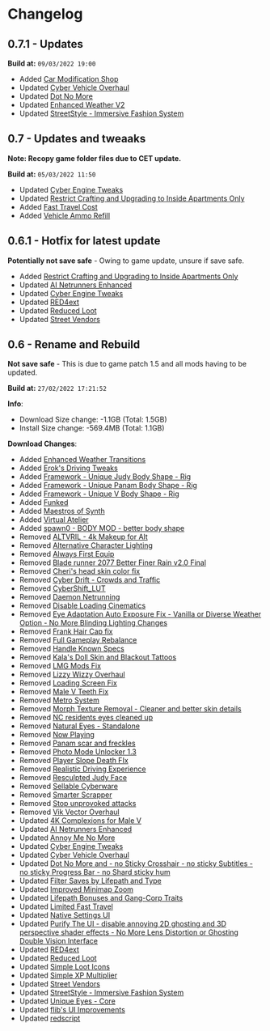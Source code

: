 # Changelog

## 0.7.1 - Updates

**Build at:** `09/03/2022 19:00`

- Added [Car Modification Shop](https://www.nexusmods.com/cyberpunk2077/mods/4034)
- Updated [Cyber Vehicle Overhaul](https://www.nexusmods.com/cyberpunk2077/mods/3016)
- Updated [Dot No More](https://www.nexusmods.com/cyberpunk2077/mods/3102)
- Updated [Enhanced Weather V2](https://www.nexusmods.com/cyberpunk2077/mods/3901)
- Updated [StreetStyle - Immersive Fashion System](https://www.nexusmods.com/cyberpunk2077/mods/2975)

## 0.7 - Updates and tweaaks

**Note: Recopy game folder files due to CET update.**

**Build at:** `05/03/2022 11:50`

- Updated [Cyber Engine Tweaks](https://www.nexusmods.com/cyberpunk2077/mods/107/?tab=files&file_id=20495)
- Updated [Restrict Crafting and Upgrading to Inside Apartments Only](https://www.nexusmods.com/cyberpunk2077/mods/3970)
- Added [Fast Travel Cost](https://www.nexusmods.com/cyberpunk2077/mods/3980)
- Added [Vehicle Ammo Refill](https://www.nexusmods.com/cyberpunk2077/mods/3999)

## 0.6.1 - Hotfix for latest update

**Potentially not save safe** - Owing to game update, unsure if save safe.

- Added [Restrict Crafting and Upgrading to Inside Apartments Only](https://www.nexusmods.com/cyberpunk2077/mods/3970)
- Updated [AI Netrunners Enhanced](https://www.nexusmods.com/cyberpunk2077/mods/2468/?tab=files&file_id=20410)
- Updated [Cyber Engine Tweaks](https://www.nexusmods.com/cyberpunk2077/mods/107/?tab=files&file_id=20495)
- Updated [RED4ext](https://www.nexusmods.com/cyberpunk2077/mods/2380/?tab=files&file_id=20494)
- Updated [Reduced Loot](https://www.nexusmods.com/cyberpunk2077/mods/2678/?tab=files&file_id=20322)
- Updated [Street Vendors](https://www.nexusmods.com/cyberpunk2077/mods/2894/?tab=files&file_id=20727)

## 0.6 - Rename and Rebuild

**Not save safe** - This is due to game patch 1.5 and all mods having to be updated.

**Build at:** `27/02/2022 17:21:52`

**Info**:

- Download Size change: -1.1GB (Total: 1.5GB)
- Install Size change: -569.4MB (Total: 1.1GB)

**Download Changes**:

- Added [Enhanced Weather Transitions](https://www.nexusmods.com/cyberpunk2077/mods/3901/?tab=files&file_id=20646)
- Added [Erok's Driving Tweaks](https://www.nexusmods.com/cyberpunk2077/mods/2948/?tab=files&file_id=20802)
- Added [Framework - Unique Judy Body Shape - Rig](https://www.nexusmods.com/cyberpunk2077/mods/3749/?tab=files&file_id=19705)
- Added [Framework - Unique Panam Body Shape - Rig](https://www.nexusmods.com/cyberpunk2077/mods/3731/?tab=files&file_id=19616)
- Added [Framework - Unique V Body Shape - Rig](https://www.nexusmods.com/cyberpunk2077/mods/3725/?tab=files&file_id=20270)
- Added [Funked](https://www.nexusmods.com/cyberpunk2077/mods/3914/?tab=files&file_id=20850)
- Added [Maestros of Synth](https://www.nexusmods.com/cyberpunk2077/mods/3776/?tab=files&file_id=20341)
- Added [Virtual Atelier](https://www.nexusmods.com/cyberpunk2077/mods/2987/?tab=files&file_id=20857)
- Added [spawn0 - BODY MOD - better body shape](https://www.nexusmods.com/cyberpunk2077/mods/1424/?tab=files&file_id=19717)
- Removed [ALTVRIL - 4k Makeup for Alt](https://www.nexusmods.com/cyberpunk2077/mods/1979/?tab=files&file_id=9974)
- Removed [Alternative Character Lighting](https://www.nexusmods.com/cyberpunk2077/mods/237/?tab=files&file_id=598)
- Removed [Always First Equip](https://www.nexusmods.com/cyberpunk2077/mods/2557/?tab=files&file_id=19375)
- Removed [Blade runner 2077 Better Finer Rain v2.0 Final](https://www.nexusmods.com/cyberpunk2077/mods/2001/?tab=files&file_id=19406)
- Removed [Cheri's head skin color fix](https://www.nexusmods.com/cyberpunk2077/mods/2028/?tab=files&file_id=11531)
- Removed [Cyber Drift - Crowds and Traffic](https://www.nexusmods.com/cyberpunk2077/mods/3176/?tab=files&file_id=17001)
- Removed [CyberShift_LUT](https://www.nexusmods.com/cyberpunk2077/mods/3668/?tab=files&file_id=19350)
- Removed [Daemon Netrunning](https://www.nexusmods.com/cyberpunk2077/mods/3545/?tab=files&file_id=18742)
- Removed [Disable Loading Cinematics](https://www.nexusmods.com/cyberpunk2077/mods/3105/?tab=files&file_id=16234)
- Removed [Eye Adaptation Auto Exposure Fix - Vanilla or Diverse Weather Option - No More Blinding Lighting Changes](https://www.nexusmods.com/cyberpunk2077/mods/2375/?tab=files&file_id=16800)
- Removed [Frank Hair Cap fix](https://www.nexusmods.com/cyberpunk2077/mods/2937/?tab=files&file_id=15212)
- Removed [Full Gameplay Rebalance](https://www.nexusmods.com/cyberpunk2077/mods/3010/?tab=files&file_id=18935)
- Removed [Handle Known Specs](https://www.nexusmods.com/cyberpunk2077/mods/2111/?tab=files&file_id=15974)
- Removed [Kala's Doll Skin and Blackout Tattoos](https://www.nexusmods.com/cyberpunk2077/mods/3229/?tab=files&file_id=17075)
- Removed [LMG Mods Fix](https://www.nexusmods.com/cyberpunk2077/mods/3009/?tab=files&file_id=15608)
- Removed [Lizzy Wizzy Overhaul](https://www.nexusmods.com/cyberpunk2077/mods/1631/?tab=files&file_id=6609)
- Removed [Loading Screen Fix](https://www.nexusmods.com/cyberpunk2077/mods/1568/?tab=files&file_id=6333)
- Removed [Male V Teeth Fix](https://www.nexusmods.com/cyberpunk2077/mods/3021/?tab=files&file_id=15635)
- Removed [Metro System](https://www.nexusmods.com/cyberpunk2077/mods/3560/?tab=files&file_id=19007)
- Removed [Morph Texture Removal - Cleaner and better skin details](https://www.nexusmods.com/cyberpunk2077/mods/2419/?tab=files&file_id=12086)
- Removed [NC residents eyes cleaned up](https://www.nexusmods.com/cyberpunk2077/mods/2993/?tab=files&file_id=15530)
- Removed [Natural Eyes - Standalone](https://www.nexusmods.com/cyberpunk2077/mods/2542/?tab=files&file_id=16502)
- Removed [Now Playing](https://www.nexusmods.com/cyberpunk2077/mods/1164/?tab=files&file_id=16147)
- Removed [Panam scar and freckles](https://www.nexusmods.com/cyberpunk2077/mods/1470/?tab=files&file_id=10157)
- Removed [Photo Mode Unlocker 1.3](https://www.nexusmods.com/cyberpunk2077/mods/3135/?tab=files&file_id=16707)
- Removed [Player Slope Death FIx](https://www.nexusmods.com/cyberpunk2077/mods/2883/?tab=files&file_id=14884)
- Removed [Realistic Driving Experience](https://www.nexusmods.com/cyberpunk2077/mods/856/?tab=files&file_id=2975)
- Removed [Resculpted Judy Face](https://www.nexusmods.com/cyberpunk2077/mods/1858/?tab=files&file_id=13083)
- Removed [Sellable Cyberware](https://www.nexusmods.com/cyberpunk2077/mods/2979/?tab=files&file_id=15899)
- Removed [Smarter Scrapper](https://www.nexusmods.com/cyberpunk2077/mods/2687/?tab=files&file_id=16126)
- Removed [Stop unprovoked attacks](https://www.nexusmods.com/cyberpunk2077/mods/3587/?tab=files&file_id=19664)
- Removed [Vik Vector Overhaul](https://www.nexusmods.com/cyberpunk2077/mods/1696/?tab=files&file_id=6927)
- Updated [4K Complexions for Male V](https://www.nexusmods.com/cyberpunk2077/mods/2421/?tab=files&file_id=12757)
- Updated [AI Netrunners Enhanced](https://www.nexusmods.com/cyberpunk2077/mods/2468/?tab=files&file_id=20410)
- Updated [Annoy Me No More](https://www.nexusmods.com/cyberpunk2077/mods/1512/?tab=files&file_id=20819)
- Updated [Cyber Engine Tweaks](https://www.nexusmods.com/cyberpunk2077/mods/107/?tab=files&file_id=20495)
- Updated [Cyber Vehicle Overhaul](https://www.nexusmods.com/cyberpunk2077/mods/3016/?tab=files&file_id=20800)
- Updated [Dot No More and - no Sticky Crosshair - no sticky Subtitles - no sticky Progress Bar - no Shard sticky hum](https://www.nexusmods.com/cyberpunk2077/mods/3102/?tab=files&file_id=20278)
- Updated [Filter Saves by Lifepath and Type](https://www.nexusmods.com/cyberpunk2077/mods/3400/?tab=files&file_id=20289)
- Updated [Improved Minimap Zoom](https://www.nexusmods.com/cyberpunk2077/mods/2959/?tab=files&file_id=20793)
- Updated [Lifepath Bonuses and Gang-Corp Traits](https://www.nexusmods.com/cyberpunk2077/mods/2217/?tab=files&file_id=20520)
- Updated [Limited Fast Travel](https://www.nexusmods.com/cyberpunk2077/mods/1889/?tab=files&file_id=20630)
- Updated [Native Settings UI](https://www.nexusmods.com/cyberpunk2077/mods/3518/?tab=files&file_id=20144)
- Updated [Purify The UI - disable annoying 2D ghosting and 3D perspective shader effects - No More Lens Distortion or Ghosting Double Vision Interface](https://www.nexusmods.com/cyberpunk2077/mods/2648/?tab=files&file_id=20993)
- Updated [RED4ext](https://www.nexusmods.com/cyberpunk2077/mods/2380/?tab=files&file_id=20494)
- Updated [Reduced Loot](https://www.nexusmods.com/cyberpunk2077/mods/2678/?tab=files&file_id=20322)
- Updated [Simple Loot Icons](https://www.nexusmods.com/cyberpunk2077/mods/3365/?tab=files&file_id=20274)
- Updated [Simple XP Multiplier](https://www.nexusmods.com/cyberpunk2077/mods/3136/?tab=files&file_id=20336)
- Updated [Street Vendors](https://www.nexusmods.com/cyberpunk2077/mods/2894/?tab=files&file_id=20727)
- Updated [StreetStyle - Immersive Fashion System](https://www.nexusmods.com/cyberpunk2077/mods/2975/?tab=files&file_id=20334)
- Updated [Unique Eyes - Core](https://www.nexusmods.com/cyberpunk2077/mods/1937/?tab=files&file_id=20644)
- Updated [flib's UI Improvements](https://www.nexusmods.com/cyberpunk2077/mods/2729/?tab=files&file_id=20843)
- Updated [redscript](https://www.nexusmods.com/cyberpunk2077/mods/1511/?tab=files&file_id=20808)


